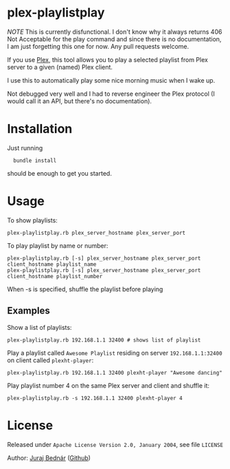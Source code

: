 plex-playlistplay
=================

*NOTE* This is currently disfunctional. I don't know why it always returns 406
Not Acceptable for the play command and since there is no documentation,
I am just forgetting this one for now. Any pull requests welcome.

If you use [Plex](http://www.plex.tv/), this tool allows you to play a selected playlist from Plex server to a given (named) Plex client. 

I use this to automatically play some nice morning music when I wake up.

Not debugged very well and I had to reverse engineer the Plex protocol (I would call it an API, but there's no documentation).

Installation
============

Just running 

      bundle install
      
should be enough to get you started.

Usage
=====

To show playlists:

    plex-playlistplay.rb plex_server_hostname plex_server_port

To play playlist by name or number:

    plex-playlistplay.rb [-s] plex_server_hostname plex_server_port client_hostname playlist_name
    plex-playlistplay.rb [-s] plex_server_hostname plex_server_port client_hostname playlist_number

When -s is specified, shuffle the playlist before playing

Examples
--------

Show a list of playlists:

    plex-playlistplay.rb 192.168.1.1 32400 # shows list of playlist

Play a playlist called ``Awesome Playlist`` residing on server ``192.168.1.1:32400`` on client called ``plexht-player``:
    
    
    plex-playlistplay.rb 192.168.1.1 32400 plexht-player "Awesome dancing"
    
Play playlist number 4 on the same Plex server and client and shuffle it:
    
    plex-playlistplay.rb -s 192.168.1.1 32400 plexht-player 4      
      
	  
License
=======

Released under ``Apache License Version 2.0, January 2004``, see file ``LICENSE``

Author: [Juraj Bednár](http://juraj.bednar.sk/) ([Github](https://github.com/jooray))
 